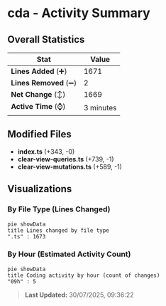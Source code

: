 # cda - Activity Summary 

## Overall Statistics

| Stat                   | Value                                                             |
| ---------------------- | ----------------------------------------------------------------- |
| **Lines Added** (➕)   | 1671                                          |
| **Lines Removed** (➖) | 2                                        |
| **Net Change** (↕)    | 1669                |
| **Active Time** (⌚)   | 3 minutes |


## Modified Files
- **index.ts** (+343, -0)
- **clear-view-queries.ts** (+739, -1)
- **clear-view-mutations.ts** (+589, -1)

## Visualizations

### By File Type (Lines Changed)

```mermaid
pie showData
title Lines changed by file type
".ts" : 1673
```

### By Hour (Estimated Activity Count)

```mermaid
pie showData
title Coding activity by hour (count of changes)
"09h" : 5
```


> **Last Updated:** 30/07/2025, 09:36:22
